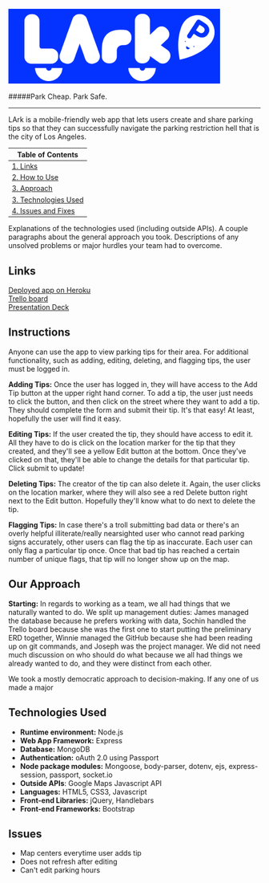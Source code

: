![:LArk-logo](public/images/LArk_hp_readme.png "Logo")

#####Park Cheap. Park Safe.

---

LArk is a mobile-friendly web app that lets users create and share parking tips so that they can successfully navigate the parking restriction hell that is the city of Los Angeles.

|Table of Contents|
|-----------------|
|[1. Links](#links)|
|[2. How to Use](#howtouse)|
|[3. Approach](#approach)|
|[3. Technologies Used](#technologies)|
|[4. Issues and Fixes](#issues)|

Explanations of the technologies used (including outside APIs).
A couple paragraphs about the general approach you took.
Descriptions of any unsolved problems or major hurdles your team had to overcome.

## <a name="#links">Links</a>
[Deployed app on Heroku](https://lark-it.herokuapp.com/)  
[Trello board](https://trello.com/b/oiCva1SG/lark)  
[Presentation Deck](https://docs.google.com/presentation/d/1cm3IbdF91dOqQ9wGx6zPDaZvdOCa5C1XmH6DQeNSuXs/edit#slide=id.gd9c453428_0_16)

## <a name="#howtouse">Instructions</a>
Anyone can use the app to view parking tips for their area. For additional functionality, such as adding, editing, deleting, and flagging tips, the user must be logged in.

**Adding Tips:** Once the user has logged in, they will have access to the Add Tip button at the upper right hand corner. To add a tip, the user just needs to click the button, and then click on the street where they want to add a tip. They should complete the form and submit their tip. It's that easy! At least, hopefully the user will find it easy.

**Editing Tips:** If the user created the tip, they should have access to edit it. All they have to do is click on the location marker for the tip that they created, and they'll see a yellow Edit button at the bottom. Once they've clicked on that, they'll be able to change the details for that particular tip. Click submit to update!

**Deleting Tips:** The creator of the tip can also delete it. Again, the user clicks on the location marker, where they will also see a red Delete button right next to the Edit button. Hopefully they'll know what to do next to delete the tip.

**Flagging Tips:** In case there's a troll submitting bad data or there's an overly helpful illiterate/really nearsighted user who cannot read parking signs accurately, other users can flag the tip as inaccurate. Each user can only flag a particular tip once. Once that bad tip has reached a certain number of unique flags, that tip will no longer show up on the map.

## <a name="#approach">Our Approach</a>
**Starting:** In regards to working as a team, we all had things that we naturally wanted to do. We split up management duties: James managed the database because he prefers working with data, Sochin handled the Trello board because she was the first one to start putting the preliminary ERD together, Winnie managed the GitHub because she had been reading up on git commands, and Joseph was the project manager. We did not need much discussion on who should do what because we all had things we already wanted to do, and they were distinct from each other.

We took a mostly democratic approach to decision-making. If any one of us made a major 

## <a name="#technologies">Technologies Used</a>

* **Runtime environment:** Node.js  
* **Web App Framework:** Express  
* **Database:** MongoDB  
* **Authentication:** oAuth 2.0 using Passport  
* **Node package modules:** Mongoose, body-parser, dotenv, ejs, express-session, passport, socket.io  
* **Outside APIs**: Google Maps Javascript API
* **Languages:** HTML5, CSS3, Javascript  
* **Front-end Libraries:** jQuery, Handlebars  
* **Front-end Frameworks:** Bootstrap  


## <a name="#issues">Issues</a>

* Map centers everytime user adds tip
* Does not refresh after editing
* Can't edit parking hours
